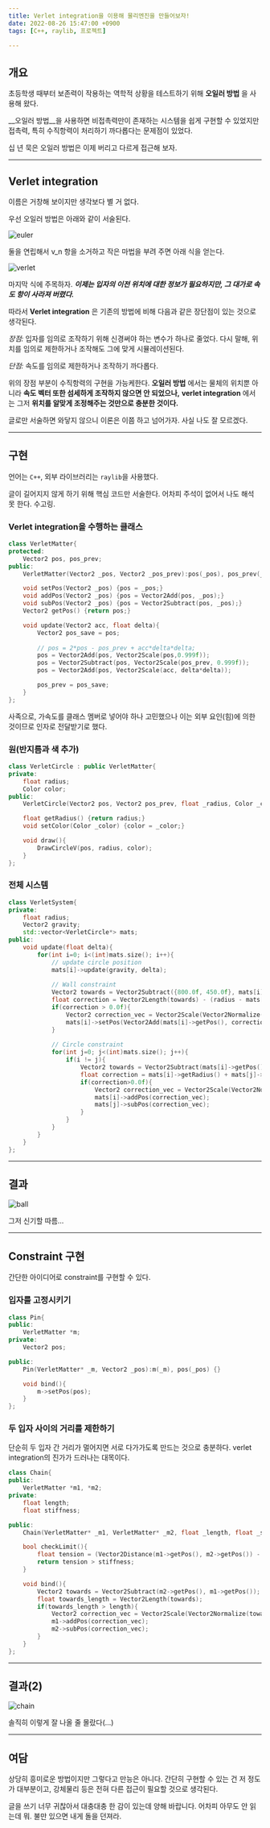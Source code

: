 ```yaml
---
title: Verlet integration을 이용해 물리엔진을 만들어보자!
date: 2022-08-26 15:47:00 +0900
tags: [C++, raylib, 프로젝트]

---
```


## 개요

초등학생 때부터 보존력이 작용하는 역학적 상황을 테스트하기 위해 __오일러 방법__ 을 사용해 왔다.

__오일러 방법__을 사용하면 비접촉력만이 존재하는 시스템을 쉽게 구현할 수 있었지만 접촉력, 특히 수직항력이 처리하기 까다롭다는 문제점이 있었다.

십 년 묵은 오일러 방법은 이제 버리고 다르게 접근해 보자.

---

## Verlet integration

이름은 거창해 보이지만 생각보다 별 거 없다.

우선 오일러 방법은 아래와 같이 서술된다.

![euler](https://user-images.githubusercontent.com/88845385/186844303-2a89af6c-2d17-48c6-915f-69b9fc1ce227.png)

둘을 연립해서 v_n 항을 소거하고 작은 마법을 부려 주면 아래 식을 얻는다.

![verlet](https://user-images.githubusercontent.com/88845385/186844306-4432b202-3c87-4c4a-bf2a-737c01dd4d9a.png)

마지막 식에 주목하자. ___이제는 입자의 이전 위치에 대한 정보가 필요하지만, 그 대가로 속도 항이 사라져 버렸다.___

따라서 __Verlet integration__ 은 기존의 방법에 비해 다음과 같은 장단점이 있는 것으로 생각된다.

_장점:_ 입자를 임의로 조작하기 위해 신경써야 하는 변수가 하나로 줄었다. 다시 말해, 위치를 임의로 제한하거나 조작해도 그에 맞게 시뮬레이션된다.

_단점:_ 속도를 임의로 제한하거나 조작하기 까다롭다.

위의 장점 부분이 수직항력의 구현을 가능케한다. __오일러 방법__ 에서는 물체의 위치뿐 아니라 __속도 벡터 또한 섬세하게 조작하지 않으면 안 되었으나,__ __verlet integration__ 에서는 그저 __위치를 알맞게 조정해주는 것만으로 충분한 것이다.__

글로만 서술하면 와닿지 않으니 이론은 이쯤 하고 넘어가자. 사실 나도 잘 모르겠다.

---

## 구현

언어는 `C++`, 외부 라이브러리는 `raylib`을 사용했다.

글이 길어지지 않게 하기 위해 핵심 코드만 서술한다. 어차피 주석이 없어서 나도 해석 못 한다. 수고링.

### Verlet integration을 수행하는 클래스

```C++
class VerletMatter{
protected:
    Vector2 pos, pos_prev;
public:
    VerletMatter(Vector2 _pos, Vector2 _pos_prev):pos(_pos), pos_prev(_pos_prev) {}

    void setPos(Vector2 _pos) {pos = _pos;}
    void addPos(Vector2 _pos) {pos = Vector2Add(pos, _pos);}
    void subPos(Vector2 _pos) {pos = Vector2Subtract(pos, _pos);}
    Vector2 getPos() {return pos;}

    void update(Vector2 acc, float delta){
        Vector2 pos_save = pos;
        
        // pos = 2*pos - pos_prev + acc*delta*delta;
        pos = Vector2Add(pos, Vector2Scale(pos,0.999f));
        pos = Vector2Subtract(pos, Vector2Scale(pos_prev, 0.999f));
        pos = Vector2Add(pos, Vector2Scale(acc, delta*delta));

        pos_prev = pos_save;
    }
};
```

사족으로, 가속도를 클래스 멤버로 넣어야 하나 고민했으나 이는 외부 요인(힘)에 의한 것이므로 인자로 전달받기로 했다.

### 원(반지름과 색 추가)

```c++
class VerletCircle : public VerletMatter{
private:
    float radius;
    Color color;
public:
    VerletCircle(Vector2 pos, Vector2 pos_prev, float _radius, Color _color):VerletMatter(pos, pos_prev), radius(_radius), color(_color) {}

    float getRadius() {return radius;}
    void setColor(Color _color) {color = _color;}

    void draw(){
        DrawCircleV(pos, radius, color);
    }
};
```

### 전체 시스템

```c++
class VerletSystem{
private:
    float radius;
    Vector2 gravity;
    std::vector<VerletCircle*> mats;
public:
    void update(float delta){
        for(int i=0; i<(int)mats.size(); i++){
            // update circle position
            mats[i]->update(gravity, delta);
            
            // Wall constraint
            Vector2 towards = Vector2Subtract({800.0f, 450.0f}, mats[i]->getPos());
            float correction = Vector2Length(towards) - (radius - mats[i]->getRadius());
            if(correction > 0.0f){
                Vector2 correction_vec = Vector2Scale(Vector2Normalize(towards), correction);
                mats[i]->setPos(Vector2Add(mats[i]->getPos(), correction_vec));
            }
            
            // Circle constraint
            for(int j=0; j<(int)mats.size(); j++){
                if(i != j){
                    Vector2 towards = Vector2Subtract(mats[i]->getPos(), mats[j]->getPos());
                    float correction = mats[i]->getRadius() + mats[j]->getRadius() - Vector2Length(towards);
                    if(correction>0.0f){
                        Vector2 correction_vec = Vector2Scale(Vector2Normalize(towards), correction*0.5f);
                        mats[i]->addPos(correction_vec);
                        mats[j]->subPos(correction_vec);
                    }
                }
            }
        }
    }
};
```

---

## 결과

![ball](https://user-images.githubusercontent.com/88845385/186849005-4d95592d-c55f-42a7-8aab-c2fc50fff936.gif)

그저 신기할 따름...

---

## Constraint 구현

간단한 아이디어로 constraint를 구현할 수 있다.

### 입자를 고정시키기

```c++
class Pin{
public:
    VerletMatter *m;
private:
    Vector2 pos;

public:
    Pin(VerletMatter* _m, Vector2 _pos):m(_m), pos(_pos) {}

    void bind(){
        m->setPos(pos);
    }
};
```

### 두 입자 사이의 거리를 제한하기

단순히 두 입자 간 거리가 멀어지면 서로 다가가도록 만드는 것으로 충분하다. verlet integration의 진가가 드러나는 대목이다.

```c++
class Chain{
public:
    VerletMatter *m1, *m2;
private:
    float length;
    float stiffness;

public:
    Chain(VerletMatter* _m1, VerletMatter* _m2, float _length, float _stiffness = 0.5f):m1(_m1), m2(_m2), length(_length), stiffness(_stiffness) {}

    bool checkLimit(){
        float tension = (Vector2Distance(m1->getPos(), m2->getPos()) - length)/length;
        return tension > stiffness;
    }

    void bind(){
        Vector2 towards = Vector2Subtract(m2->getPos(), m1->getPos());
        float towards_length = Vector2Length(towards);
        if(towards_length > length){
            Vector2 correction_vec = Vector2Scale(Vector2Normalize(towards), (towards_length-length)*0.5f);
            m1->addPos(correction_vec);
            m2->subPos(correction_vec);
        }
    }
};
```

---

## 결과(2)

![chain](https://user-images.githubusercontent.com/88845385/186848898-38613dfa-a9e3-475b-8efd-bf4b89eabf3e.gif)

솔직히 이렇게 잘 나올 줄 몰랐다(...)

---

## 여담

상당히 흥미로운 방법이지만 그렇다고 만능은 아니다. 간단히 구현할 수 있는 건 저 정도가 대부분이고, 강체물리 등은 전혀 다른 접근이 필요할 것으로 생각된다.

글을 쓰기 너무 귀찮아서 대충대충 한 감이 있는데 양해 바랍니다. 어차피 아무도 안 읽는데 뭐. 불만 있으면 내게 돌을 던져라.
